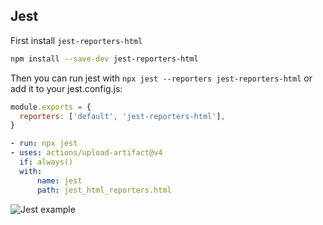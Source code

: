 ## Jest

First install `jest-reporters-html`

```bash
npm install --save-dev jest-reporters-html
```

Then you can run jest with `npx jest --reporters jest-reporters-html` or add it to your jest.config.js:

```js
module.exports = {
  reporters: ['default', 'jest-reporters-html'],
}
```

```yaml
- run: npx jest
- uses: actions/upload-artifact@v4
  if: always()
  with:
      name: jest
      path: jest_html_reporters.html
```

![Jest example](/reports/jest.png)

